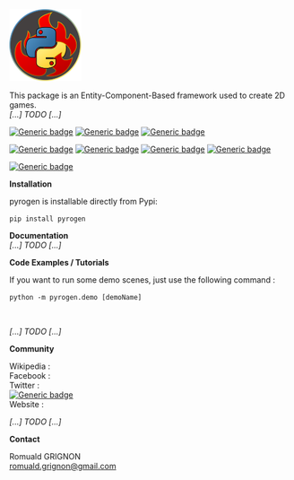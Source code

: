 
<img src="https://raw.githubusercontent.com/Romuald78/pyrogen/master/doc/pyrogen.svg" width=128) />

This package is an Entity-Component-Based framework used to create 2D games.
<br>
*[...] TODO [...]*



[![Generic badge](https://img.shields.io/badge/pypi%20package-0.3.5.dev2-blue.svg)](https://pypi.org/project/pyrogen/)
[![Generic badge](https://img.shields.io/badge/python-3.6%20|%203.7%20|%203.8%20|%203.9-blue.svg)](https://www.python.org/downloads/)
[![Generic badge](https://img.shields.io/badge/license-MIT-blue.svg)](https://www.mit.edu/~amini/LICENSE.md)

[![Generic badge](https://img.shields.io/badge/repository-github.com-blue.svg)](https://github.com/Romuald78/pyrogen)
[![Generic badge](https://img.shields.io/badge/maintained-yes-green.svg)]()
[![Generic badge](https://img.shields.io/badge/status-in%20development-yellow.svg)]()
[![Generic badge](https://img.shields.io/badge/pull%20requests-welcome-green.svg)](https://github.com/Romuald78/pyrogen/pulls)

[![Generic badge](https://img.shields.io/badge/downloads-3/century-red.svg)]()



**Installation**

pyrogen is installable directly from Pypi:
```
pip install pyrogen
```



**Documentation**
<br>
*[...] TODO [...]*



**Code Examples / Tutorials**

If you want to run some demo scenes, just use the following command :
```
python -m pyrogen.demo [demoName]
```
<br>

*[...] TODO [...]*




**Community**

Wikipedia : <br>
Facebook  : <br>
Twitter   : <br>
[![Generic badge](https://img.shields.io/badge/discord-join-green.svg)](https://discord.gg/qMQnBztven)<br>
Website   : <br>

*[...] TODO [...]*



**Contact**

Romuald GRIGNON <br>
[romuald.grignon@gmail.com](mailto:romuald.grignon@gmail.com)


